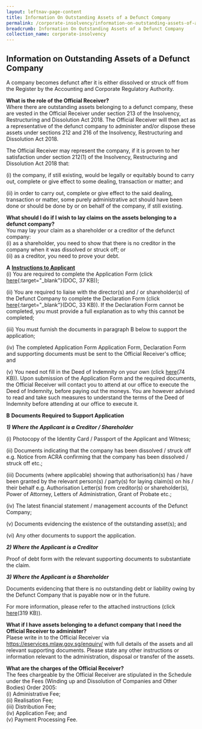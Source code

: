 ```yaml
---
layout: leftnav-page-content
title: Information On Outstanding Assets of a Defunct Company
permalink: /corporate-insolvency/information-on-outstanding-assets-of-a-defunct-company/
breadcrumb: Information On Outstanding Assets of a Defunct Company
collection_name: corporate-insolvency
---
```


Information on Outstanding Assets of a Defunct Company
---

A company becomes defunct after it is either dissolved or struck off from the Register by the Accounting and Corporate Regulatory Authority.

**What is the role of the Official Receiver?**<br>
Where there are outstanding assets belonging to a defunct company, these are vested in the Official Receiver under section 213 of the Insolvency, Restructuring and Dissolution Act 2018. The Official Receiver will then act as a representative of the defunct company to administer and/or dispose these assets under sections 212 and 216 of the Insolvency, Restructuring and Dissolution Act 2018.

The Official Receiver may represent the company, if it is proven to her satisfaction under section 212(1) of the Insolvency, Restructuring and Dissolution Act 2018 that:

(i) the company, if still existing, would be legally or equitably bound to carry out, complete or give effect to some  dealing, transaction or matter; and

(ii) in order to carry out, complete or give effect to the said dealing, transaction or matter, some purely administrative act  should have been done or should be done by or on behalf of the company, if still existing.<br>


**What should I do if I wish to lay claims on the assets belonging to a defunct company?**<br>
You may lay your claim as a shareholder or a creditor of the defunct company:<br>
(i) as a shareholder, you need to show that there is no creditor in the company when it was dissolved or struck off; or<br>
(ii) as a creditor, you need to prove your debt.<br>

**A** <u><b>Instructions to Applicant</b></u><br>
(i) You are required to complete the Application Form (click [here](/files/ApplicationFormtotheOfficialReceivertoLayClaims.docx/){:target="_blank"}(DOC, 37 KB));

(ii) You are required to liaise with the director(s) and / or shareholder(s) of the Defunct Company to complete the Declaration Form (click [here](/files/DeclarationFormtotheOfficialReceivertoLayClaims.docx/){:target="_blank"}(DOC, 33 KB)). If the Declaration Form cannot be completed, you must provide a full explanation as to why this cannot be completed;

(iii) You must furnish the documents in paragraph B below to support the application; 

(iv) The completed Application Form Application Form, Declaration Form and supporting documents must be sent to the Official Receiver's office; and 

(v) You need not fill in the Deed of Indemnity on your own (click [here](/files/IndemnityFormtotheOfficialReceivertoLayClaimsforDFCases.pdf/)(74 KB)). Upon submission of the Application Form and the required documents, the Official Receiver will contact you to attend at our office to execute the Deed of Indemnity, before paying out the moneys. You are however advised to read and take such measures to understand the terms of the Deed of Indemnity before attending at our office to execute it.<br>

**B** <b>Documents Required to Support Application</b><br>

***1) Where the Applicant is a Creditor / Shareholder***<br>

(i) Photocopy of the Identity Card / Passport of the Applicant and Witness;

(ii) Documents indicating that the company has been dissolved / struck off e.g. Notice from ACRA confirming that the company has been dissolved / struck off etc.;

(iii) Documents (where applicable) showing that authorisation(s) has / have been granted by the relevant person(s) / party(s) for laying claim(s) on his / their behalf e.g. Authorisation Letter(s) from creditor(s) or shareholder(s), Power of Attorney, Letters of Administration, Grant of Probate etc.;

(iv) The latest financial statement / management accounts of the Defunct Company;

(v) Documents evidencing the existence of the outstanding asset(s); and

(vi) Any other documents to support the application.<br>

***2) Where the Applicant is a Creditor***<br>

Proof of debt form with the relevant supporting documents to substantiate the claim.<br>

***3) Where the Applicant is a Shareholder***<br>

Documents evidencing that there is no outstanding debt or liability owing by the Defunct Company that is payable now or in the future.

For more information, please refer to the attached instructions (click [here](/files/GuidelinestoLayClaimsforDFCases.pdf/)(319 KB)).<br>

**What if I have assets belonging to a defunct company that I need the Official Receiver to administer?**<br>
Plaese write in to the Official Receiver via https://eservices.mlaw.gov.sg/enquiry/ with full details of the assets and all relevant supporting documents. Please state any other instructions or information relevant to the administration, disposal or transfer of the assets.<br> 

**What are the charges of the Official Receiver?**<br>
The fees chargeable by the Official Receiver are stipulated in the Schedule under the Fees (Winding up and Dissolution of Companies and Other Bodies) Order 2005:<br>
(i) Administrative Fee;<br>
(ii) Realisation Fee;<br>
(iii) Distribution Fee;<br>
(iv) Application Fee; and<br>
(v) Payment Processing Fee.
